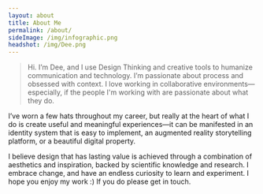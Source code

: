 ```yaml
---
layout: about
title: About Me
permalink: /about/
sideImage: /img/infographic.png
headshot: /img/Dee.png
---
```


>Hi. I’m Dee, and I use Design Thinking and creative tools to humanize communication and technology. I’m passionate about process and obsessed with context. I love working in collaborative environments—especially, if the people I'm working with are passionate about what they do.

I’ve worn a few hats throughout my career, but really at the heart of what I do is create useful and meaningful experiences—it can be manifested in an identity system that is easy to implement, an augmented reality storytelling platform, or a beautiful digital property.

I believe design that has lasting value is achieved through a combination of aesthetics and inspiration, backed by scientific knowledge and research. I embrace change, and have an endless curiosity to learn and experiment. I hope you enjoy my work :) If you do please get in touch.
